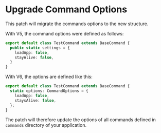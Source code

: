 # Upgrade Command Options

This patch will migrate the commands options to the new structure.

With V5, the command options were defined as follows:

```ts
export default class TestCommand extends BaseCommand {
  public static settings = {
    loadApp: false,
    stayAlive: false,
  }
}
```

With V6, the options are defined like this:


```ts
export default class TestCommand extends BaseCommand {
  static options: CommandOptions = {
    loadApp: false,
    staysAlive: false,
  };
}
```

The patch will therefore update the options of all commands defined in `commands` directory of your application.
